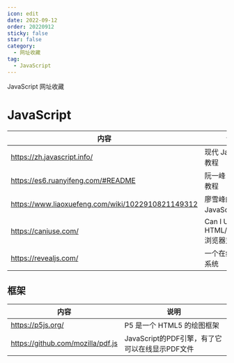 ```yaml
---
icon: edit
date: 2022-09-12
order: 20220912
sticky: false
star: false
category:
  - 网址收藏
tag:
  - JavaScript
---
```


JavaScript 网址收藏

<!-- more -->
  
# JavaScript
| 内容 | 说明 |
| ----- | ----- |
| https://zh.javascript.info/ | 现代 JavaScript 教程 |
| https://es6.ruanyifeng.com/#README | 阮一峰 ES6 入门教程 |
| https://www.liaoxuefeng.com/wiki/1022910821149312 | 廖雪峰的 JavaScript 教程 |
| https://caniuse.com/ |  Can I Use HTML/JavaScript 浏览器支持规格 |
| https://revealjs.com/ | 一个在线的 PPT 系统 |

## 框架
| 内容 | 说明 |
| ----- | ----- |
| https://p5js.org/ | P5 是一个 HTML5 的绘图框架 |
| https://github.com/mozilla/pdf.js | JavaScript的PDF引擎，有了它可以在线显示PDF文件 |